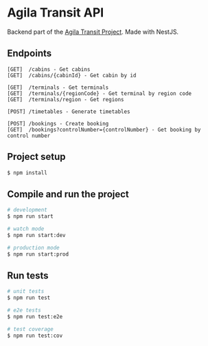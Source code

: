 # Agila Transit API

Backend part of the [Agila Transit Project](https://github.com/jelmarose/agila-transit). Made with NestJS.

## Endpoints
```
[GET]  /cabins - Get cabins
[GET]  /cabins/{cabinId} - Get cabin by id

[GET]  /terminals - Get terminals
[GET]  /terminals/{regionCode} - Get terminal by region code
[GET]  /terminals/region - Get regions

[POST] /timetables - Generate timetables

[POST] /bookings - Create booking
[GET]  /bookings?controlNumber={controlNumber} - Get booking by control number
```

## Project setup

```bash
$ npm install
```

## Compile and run the project

```bash
# development
$ npm run start

# watch mode
$ npm run start:dev

# production mode
$ npm run start:prod
```

## Run tests

```bash
# unit tests
$ npm run test

# e2e tests
$ npm run test:e2e

# test coverage
$ npm run test:cov
```
